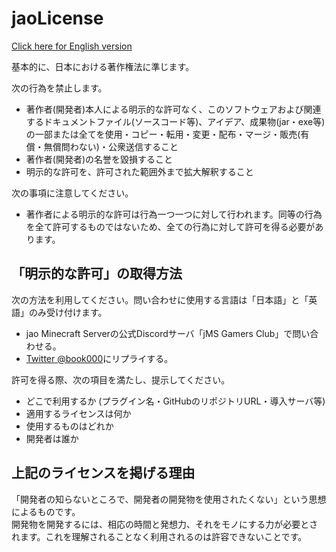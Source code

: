 # jaoLicense

[Click here for English version](https://github.com/jaoafa/jao-Minecraft-Server/blob/master/jaoLICENSE-en.md)

基本的に、日本における著作権法に準じます。

次の行為を禁止します。

- 著作者(開発者)本人による明示的な許可なく、このソフトウェアおよび関連するドキュメントファイル(ソースコード等)、アイデア、成果物(jar・exe等)の一部または全てを使用・コピー・転用・変更・配布・マージ・販売(有償・無償問わない)・公衆送信すること
- 著作者(開発者)の名誉を毀損すること
- 明示的な許可を、許可された範囲外まで拡大解釈すること

次の事項に注意してください。

- 著作者による明示的な許可は行為一つ一つに対して行われます。同等の行為を全て許可するものではないため、全ての行為に対して許可を得る必要があります。

## 「明示的な許可」の取得方法

次の方法を利用してください。問い合わせに使用する言語は「日本語」と「英語」のみ受け付けます。

- jao Minecraft Serverの公式Discordサーバ「jMS Gamers Club」で問い合わせる。
- [Twitter @book000](https://twitter.com/book000)にリプライする。

許可を得る際、次の項目を満たし、提示してください。

- どこで利用するか (プラグイン名・GitHubのリポジトリURL・導入サーバ等)
- 適用するライセンスは何か
- 使用するものはどれか
- 開発者は誰か

## 上記のライセンスを掲げる理由

「開発者の知らないところで、開発者の開発物を使用されたくない」という思想によるものです。  
開発物を開発するには、相応の時間と発想力、それをモノにする力が必要とされます。これを理解されることなく利用されるのは許容できないことです。
